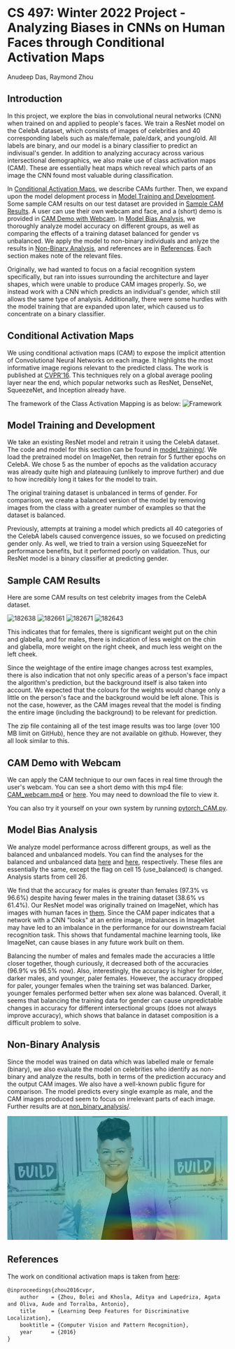 # CS 497: Winter 2022 Project - Analyzing Biases in CNNs on Human Faces through Conditional Activation Maps

Anudeep Das, Raymond Zhou

## Introduction
In this project, we explore the bias in convolutional neural networks (CNN) when trained on and applied to people's faces. We train a ResNet model on the CelebA dataset, which consists of images of celebrities and 40 corresponding labels such as male/female, pale/dark, and young/old. All labels are binary, and our model is a binary classifier to predict an indivisual's gender. In addition to analyzing accuracy across various intersectional demographics, we also make use of class activation maps (CAM). These are essentially heat maps which reveal which parts of an image the CNN found most valuable during classification. 

In [Conditional Activation Maps](#conditional-activation-maps), we describe CAMs further. Then, we expand upon the model delopment process in [Model Training and Development](#model-training-and-development). Some sample CAM results on our test dataset are provided in [Sample CAM Results](#sample-cam-results). A user can use their own webcam and face, and a (short) demo is provided in [CAM Demo with Webcam](#cam-demo-with-webcam). In [Model Bias Analysis](#model-bias-analysis), we thoroughly analyze model accuracy on different groups, as well as comparing the effects of a training dataset balanced for gender vs unbalanced. We apply the model to non-binary individuals and anlyze the results in [Non-Binary Analysis](#non-binary-analysis), and references are in [References](#references). Each section makes note of the relevant files.

Originally, we had wanted to focus on a facial recognition system specifically, but ran into issues surrounding the architecture and layer shapes, which were unable to produce CAM images properly. So, we instead work with a CNN which predicts an individual's gender, which still allows the same type of analysis. Additionally, there were some hurdles with the model training that are expanded upon later, which caused us to concentrate on a binary classifier. 


## Conditional Activation Maps
We using conditional activation maps (CAM) to expose the implicit attention of Convolutional Neural Networks on each image. It highlights the most informative image regions relevant to the predicted class. The work is published at [CVPR'16](http://arxiv.org/pdf/1512.04150.pdf). This techniques rely on a global average pooling layer near the end, which popular networks such as ResNet, DenseNet, SqueezeNet, and Inception already have.

The framework of the Class Activation Mapping is as below:
![Framework](http://cnnlocalization.csail.mit.edu/framework.jpg)


## Model Training and Development

We take an existing ResNet model and retrain it using the CelebA dataset. The code and model for this section can be found in [model_training/](/model_training/). We load the pretrained model on ImageNet, then retrain for 5 further epochs on CelebA. We chose 5 as the number of epochs as the validation accuracy was already quite high and plateauing (unlikely to improve further) and due to how incredibly long it takes for the model to train. 

The original training dataset is unbalanced in terms of gender. For comparison, we create a balanced version of the model by removing images from the class with a greater number of examples so that the dataset is balanced. 

Previously, attempts at training a model which predicts all 40 categories of the CelebA labels caused convergence issues, so we focused on predicting gender only. As well, we tried to train a version using SqueezeNet for performance benefits, but it performed poorly on validation. Thus, our ResNet model is a binary classifier at predicting gender.


## Sample CAM Results

Here are some CAM results on test celebrity images from the CelebA dataset.

![182638](https://user-images.githubusercontent.com/55476249/163027226-80131b10-6e70-47eb-9376-1b74617db6af.jpg)
![182661](https://user-images.githubusercontent.com/55476249/163027353-a8d1155a-488d-4077-9703-1a5229720ce9.jpg)
![182671](https://user-images.githubusercontent.com/55476249/163027392-fe62b09d-2e72-4e14-a278-1e8f4dc165a6.jpg)
![182643](https://user-images.githubusercontent.com/55476249/163027726-3aca1712-3bc6-4ba8-82fd-dd02145b8919.jpg)

This indicates that for females, there is significant weight put on the chin and glabella, and for males, there is indication of less weight on the chin and glabella, more weight on the right cheek, and much less weight on the left cheek.

Since the weightage of the entire image changes across test examples, there is also indication that not only specific areas of a person's face impact the algorithm's prediction, but the background itself is also taken into account. We expected that the colours for the weights would change only a little on the person's face and the background would be left alone. This is not the case, however, as the CAM images reveal that the model is finding the entire image (including the background) to be relevant for prediction.

The zip file containing all of the test image results was too large (over 100 MB limit on GitHub), hence they are not available on github. However, they all look similar to this.


## CAM Demo with Webcam

We can apply the CAM technique to our own faces in real time through the user's webcam. You can see a short demo with this mp4 file: [CAM_webcam.mp4](/demo/CAM_webcam.mp4) or [here](https://user-images.githubusercontent.com/55476249/163021617-5f20ea2d-6683-4447-8c03-0743a89b1beb.mp4). You may need to download the file to view it.

You can also try it yourself on your own system by running [pytorch_CAM.py](/pytorch_CAM.py).


## Model Bias Analysis

We analyze model performance across different groups, as well as the balanced and unbalanced models. You can find the analyses for the balanced and unbalanced data [here](/model_bias_analysis/celeba_dataset_analysis_balance.ipynb) and [here](/model_bias_analysis/celeba_dataset_analysis_unbalance.ipynb), respectively. These files are essentially the same, except the flag on cell 15 (use_balanced) is changed. Analysis starts from cell 26.

We find that the accuracy for males is greater than females (97.3% vs 96.6%) despite having fewer males in the training dataset (38.6% vs 61.4%). Our ResNet model was originally trained on ImageNet, which has images with human faces in [them](/demo/imagenet_collage.png). Since the CAM paper indicates that a network with a CNN "looks" at an entire image, imbalances in ImageNet may have led to an imbalance in the performance for our downstream facial recognition task. This shows that fundamental machine learning tools, like ImageNet, can cause biases in any future work built on them.

Balancing the number of males and females made the accuracies a little closer together, though curiously, it decreased both of the accuracies (96.9% vs 96.5% now). Also, interestingly, the accuracy is higher for older, darker males, and younger, paler females. However, the accuracy dropped for paler, younger females when the training set was balanced. Darker, younger females performed better when sex alone was balanced. Overall, it seems that balancing the training data for gender can cause unpredictable changes in accuracy for different intersectional groups (does not always improve accuracy), which shows that balance in dataset composition is a difficult problem to solve.


## Non-Binary Analysis
Since the model was trained on data which was labelled male or female (binary), we also evaluate the model on celebrities who identify as non-binary and analyze the results, both in terms of the prediction accuracy and the output CAM images. We also have a well-known public figure for comparison. The model predicts every single example as male, and the CAM images produced seem to focus on irrelevant parts of each image. Further results are at [non_binary_analysis/](/non_binary_analysis/).

![Non-binary CAM result 1. Model focuses on irrelevant parts of image](/non_binary_analysis/results/1.jpg)


## References
The work on conditional activation maps is taken from [here](http://cnnlocalization.csail.mit.edu):
```
@inproceedings{zhou2016cvpr,
    author    = {Zhou, Bolei and Khosla, Aditya and Lapedriza, Agata and Oliva, Aude and Torralba, Antonio},
    title     = {Learning Deep Features for Discriminative Localization},
    booktitle = {Computer Vision and Pattern Recognition},
    year      = {2016}
}
```
